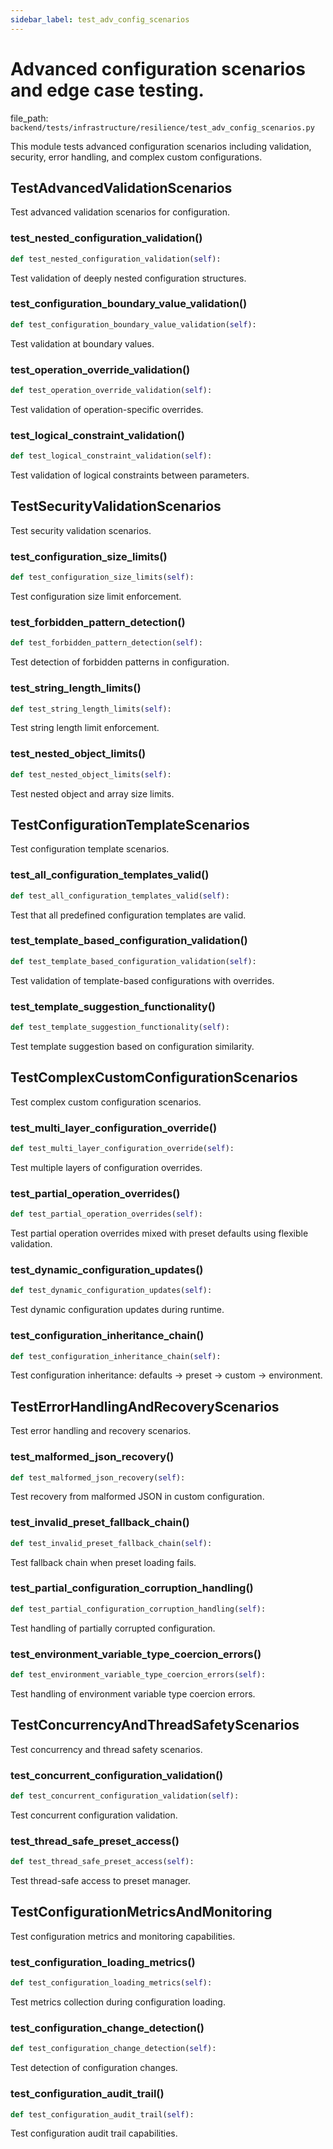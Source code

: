 ```yaml
---
sidebar_label: test_adv_config_scenarios
---
```


# Advanced configuration scenarios and edge case testing.

  file_path: `backend/tests/infrastructure/resilience/test_adv_config_scenarios.py`

This module tests advanced configuration scenarios including validation,
security, error handling, and complex custom configurations.

## TestAdvancedValidationScenarios

Test advanced validation scenarios for configuration.

### test_nested_configuration_validation()

```python
def test_nested_configuration_validation(self):
```

Test validation of deeply nested configuration structures.

### test_configuration_boundary_value_validation()

```python
def test_configuration_boundary_value_validation(self):
```

Test validation at boundary values.

### test_operation_override_validation()

```python
def test_operation_override_validation(self):
```

Test validation of operation-specific overrides.

### test_logical_constraint_validation()

```python
def test_logical_constraint_validation(self):
```

Test validation of logical constraints between parameters.

## TestSecurityValidationScenarios

Test security validation scenarios.

### test_configuration_size_limits()

```python
def test_configuration_size_limits(self):
```

Test configuration size limit enforcement.

### test_forbidden_pattern_detection()

```python
def test_forbidden_pattern_detection(self):
```

Test detection of forbidden patterns in configuration.

### test_string_length_limits()

```python
def test_string_length_limits(self):
```

Test string length limit enforcement.

### test_nested_object_limits()

```python
def test_nested_object_limits(self):
```

Test nested object and array size limits.

## TestConfigurationTemplateScenarios

Test configuration template scenarios.

### test_all_configuration_templates_valid()

```python
def test_all_configuration_templates_valid(self):
```

Test that all predefined configuration templates are valid.

### test_template_based_configuration_validation()

```python
def test_template_based_configuration_validation(self):
```

Test validation of template-based configurations with overrides.

### test_template_suggestion_functionality()

```python
def test_template_suggestion_functionality(self):
```

Test template suggestion based on configuration similarity.

## TestComplexCustomConfigurationScenarios

Test complex custom configuration scenarios.

### test_multi_layer_configuration_override()

```python
def test_multi_layer_configuration_override(self):
```

Test multiple layers of configuration overrides.

### test_partial_operation_overrides()

```python
def test_partial_operation_overrides(self):
```

Test partial operation overrides mixed with preset defaults using flexible validation.

### test_dynamic_configuration_updates()

```python
def test_dynamic_configuration_updates(self):
```

Test dynamic configuration updates during runtime.

### test_configuration_inheritance_chain()

```python
def test_configuration_inheritance_chain(self):
```

Test configuration inheritance: defaults -> preset -> custom -> environment.

## TestErrorHandlingAndRecoveryScenarios

Test error handling and recovery scenarios.

### test_malformed_json_recovery()

```python
def test_malformed_json_recovery(self):
```

Test recovery from malformed JSON in custom configuration.

### test_invalid_preset_fallback_chain()

```python
def test_invalid_preset_fallback_chain(self):
```

Test fallback chain when preset loading fails.

### test_partial_configuration_corruption_handling()

```python
def test_partial_configuration_corruption_handling(self):
```

Test handling of partially corrupted configuration.

### test_environment_variable_type_coercion_errors()

```python
def test_environment_variable_type_coercion_errors(self):
```

Test handling of environment variable type coercion errors.

## TestConcurrencyAndThreadSafetyScenarios

Test concurrency and thread safety scenarios.

### test_concurrent_configuration_validation()

```python
def test_concurrent_configuration_validation(self):
```

Test concurrent configuration validation.

### test_thread_safe_preset_access()

```python
def test_thread_safe_preset_access(self):
```

Test thread-safe access to preset manager.

## TestConfigurationMetricsAndMonitoring

Test configuration metrics and monitoring capabilities.

### test_configuration_loading_metrics()

```python
def test_configuration_loading_metrics(self):
```

Test metrics collection during configuration loading.

### test_configuration_change_detection()

```python
def test_configuration_change_detection(self):
```

Test detection of configuration changes.

### test_configuration_audit_trail()

```python
def test_configuration_audit_trail(self):
```

Test configuration audit trail capabilities.

